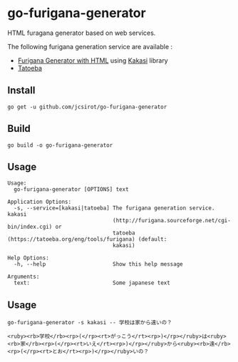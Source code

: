 # go-furigana-generator
HTML furagana generator based on web services.

The following furigana generation service are available :

- [Furigana Generator with HTML](http://furigana.sourceforge.net/cgi-bin/index.cgi) using [Kakasi](http://kakasi.namazu.org/) library
- [Tatoeba](https://tatoeba.org/eng/tools/furigana)

## Install

    go get -u github.com/jcsirot/go-furigana-generator

## Build

    go build -o go-furigana-generator

## Usage

``` plain
Usage:
  go-furigana-generator [OPTIONS] text

Application Options:
  -s, --service=[kakasi|tatoeba] The furigana generation service. kakasi
                                 (http://furigana.sourceforge.net/cgi-bin/index.cgi) or
                                 tatoeba (https://tatoeba.org/eng/tools/furigana) (default:
                                 kakasi)

Help Options:
  -h, --help                     Show this help message

Arguments:
  text:                          Some japanese text
```

## Usage

    go-furigana-generator -s kakasi -- 学校は家から遠いの？

    <ruby><rb>学校</rb><rp>(</rp><rt>がっこう</rt><rp>)</rp></ruby>は<ruby><rb>家</rb><rp>(</rp><rt>いえ</rt><rp>)</rp></ruby>から<ruby><rb>遠</rb><rp>(</rp><rt>とお</rt><rp>)</rp></ruby>いの？
